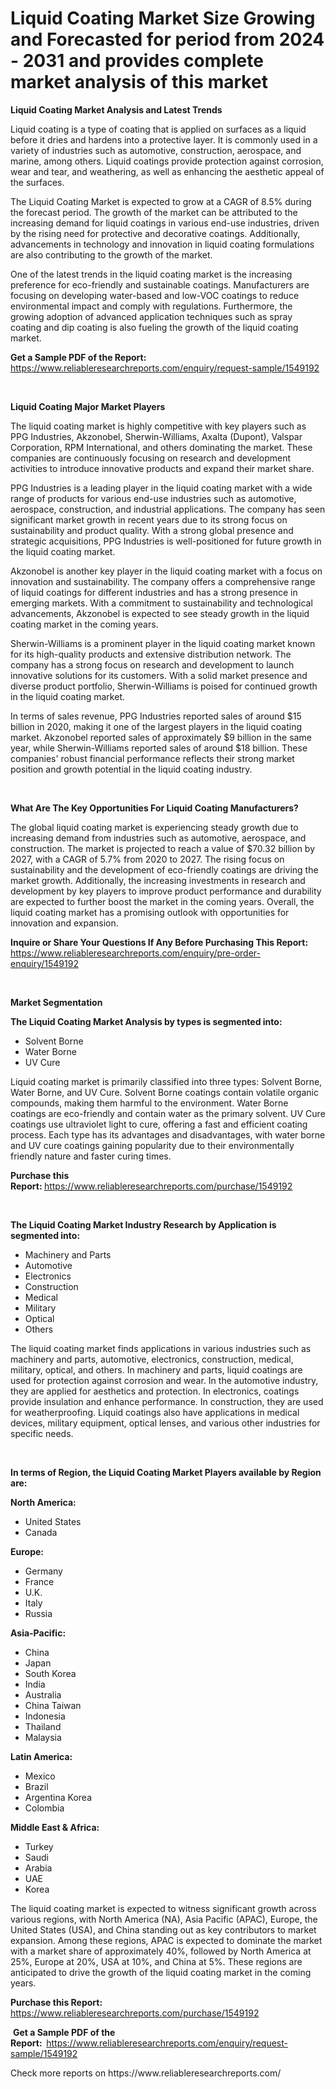 <p><h1>Liquid Coating Market Size Growing and Forecasted for period from 2024 - 2031 and provides complete market analysis of this market</h1></p><p><strong>Liquid Coating Market Analysis and Latest Trends</strong></p>
<p><p>Liquid coating is a type of coating that is applied on surfaces as a liquid before it dries and hardens into a protective layer. It is commonly used in a variety of industries such as automotive, construction, aerospace, and marine, among others. Liquid coatings provide protection against corrosion, wear and tear, and weathering, as well as enhancing the aesthetic appeal of the surfaces.</p><p>The Liquid Coating Market is expected to grow at a CAGR of 8.5% during the forecast period. The growth of the market can be attributed to the increasing demand for liquid coatings in various end-use industries, driven by the rising need for protective and decorative coatings. Additionally, advancements in technology and innovation in liquid coating formulations are also contributing to the growth of the market.</p><p>One of the latest trends in the liquid coating market is the increasing preference for eco-friendly and sustainable coatings. Manufacturers are focusing on developing water-based and low-VOC coatings to reduce environmental impact and comply with regulations. Furthermore, the growing adoption of advanced application techniques such as spray coating and dip coating is also fueling the growth of the liquid coating market.</p></p>
<p><strong>Get a Sample PDF of the Report:&nbsp;</strong> <a href="https://www.reliableresearchreports.com/enquiry/request-sample/1549192">https://www.reliableresearchreports.com/enquiry/request-sample/1549192</a></p>
<p>&nbsp;</p>
<p><strong>Liquid Coating Major Market Players</strong></p>
<p><p>The liquid coating market is highly competitive with key players such as PPG Industries, Akzonobel, Sherwin-Williams, Axalta (Dupont), Valspar Corporation, RPM International, and others dominating the market. These companies are continuously focusing on research and development activities to introduce innovative products and expand their market share.</p><p>PPG Industries is a leading player in the liquid coating market with a wide range of products for various end-use industries such as automotive, aerospace, construction, and industrial applications. The company has seen significant market growth in recent years due to its strong focus on sustainability and product quality. With a strong global presence and strategic acquisitions, PPG Industries is well-positioned for future growth in the liquid coating market.</p><p>Akzonobel is another key player in the liquid coating market with a focus on innovation and sustainability. The company offers a comprehensive range of liquid coatings for different industries and has a strong presence in emerging markets. With a commitment to sustainability and technological advancements, Akzonobel is expected to see steady growth in the liquid coating market in the coming years.</p><p>Sherwin-Williams is a prominent player in the liquid coating market known for its high-quality products and extensive distribution network. The company has a strong focus on research and development to launch innovative solutions for its customers. With a solid market presence and diverse product portfolio, Sherwin-Williams is poised for continued growth in the liquid coating market.</p><p>In terms of sales revenue, PPG Industries reported sales of around $15 billion in 2020, making it one of the largest players in the liquid coating market. Akzonobel reported sales of approximately $9 billion in the same year, while Sherwin-Williams reported sales of around $18 billion. These companies' robust financial performance reflects their strong market position and growth potential in the liquid coating industry.</p></p>
<p>&nbsp;</p>
<p><strong>What Are The Key Opportunities For Liquid Coating Manufacturers?</strong></p>
<p><p>The global liquid coating market is experiencing steady growth due to increasing demand from industries such as automotive, aerospace, and construction. The market is projected to reach a value of $70.32 billion by 2027, with a CAGR of 5.7% from 2020 to 2027. The rising focus on sustainability and the development of eco-friendly coatings are driving the market growth. Additionally, the increasing investments in research and development by key players to improve product performance and durability are expected to further boost the market in the coming years. Overall, the liquid coating market has a promising outlook with opportunities for innovation and expansion.</p></p>
<p><strong>Inquire or Share Your Questions If Any Before Purchasing This Report:</strong> <a href="https://www.reliableresearchreports.com/enquiry/pre-order-enquiry/1549192">https://www.reliableresearchreports.com/enquiry/pre-order-enquiry/1549192</a></p>
<p>&nbsp;</p>
<p><strong>Market Segmentation</strong></p>
<p><strong>The Liquid Coating Market Analysis by types is segmented into:</strong></p>
<p><ul><li>Solvent Borne</li><li>Water Borne</li><li>UV Cure</li></ul></p>
<p><p>Liquid coating market is primarily classified into three types: Solvent Borne, Water Borne, and UV Cure. Solvent Borne coatings contain volatile organic compounds, making them harmful to the environment. Water Borne coatings are eco-friendly and contain water as the primary solvent. UV Cure coatings use ultraviolet light to cure, offering a fast and efficient coating process. Each type has its advantages and disadvantages, with water borne and UV cure coatings gaining popularity due to their environmentally friendly nature and faster curing times.</p></p>
<p><strong>Purchase this Report:&nbsp;</strong><a href="https://www.reliableresearchreports.com/purchase/1549192">https://www.reliableresearchreports.com/purchase/1549192</a></p>
<p>&nbsp;</p>
<p><strong>The Liquid Coating Market Industry Research by Application is segmented into:</strong></p>
<p><ul><li>Machinery and Parts</li><li>Automotive</li><li>Electronics</li><li>Construction</li><li>Medical</li><li>Military</li><li>Optical</li><li>Others</li></ul></p>
<p><p>The liquid coating market finds applications in various industries such as machinery and parts, automotive, electronics, construction, medical, military, optical, and others. In machinery and parts, liquid coatings are used for protection against corrosion and wear. In the automotive industry, they are applied for aesthetics and protection. In electronics, coatings provide insulation and enhance performance. In construction, they are used for weatherproofing. Liquid coatings also have applications in medical devices, military equipment, optical lenses, and various other industries for specific needs.</p></p>
<p>&nbsp;</p>
<p><strong>In terms of Region, the Liquid Coating Market Players available by Region are:</strong></p>
<p>
    <p> <strong> North America: </strong>
        <ul>
            <li>United States</li>
            <li>Canada</li>
        </ul>
        </p> 
    <p> <strong> Europe: </strong>
        <ul>
            <li>Germany</li>
            <li>France</li>
            <li>U.K.</li>
            <li>Italy</li>
            <li>Russia</li>
        </ul>
        </p> 
    <p> <strong> Asia-Pacific: </strong>
        <ul>
            <li>China</li>
            <li>Japan</li>
            <li>South Korea</li>
            <li>India</li>
            <li>Australia</li>
            <li>China Taiwan</li>
            <li>Indonesia</li>
            <li>Thailand</li>
            <li>Malaysia</li>
        </ul>
        </p> 
    <p> <strong> Latin America: </strong>
        <ul>
            <li>Mexico</li>
            <li>Brazil</li>
            <li>Argentina Korea</li>
            <li>Colombia</li>
        </ul>
        </p> 
    <p> <strong> Middle East & Africa: </strong>
        <ul>
            <li>Turkey</li>
            <li>Saudi</li>
            <li>Arabia</li>
            <li>UAE</li>
            <li>Korea</li>
        </ul>
    </p>
    </p>
<p><p>The liquid coating market is expected to witness significant growth across various regions, with North America (NA), Asia Pacific (APAC), Europe, the United States (USA), and China standing out as key contributors to market expansion. Among these regions, APAC is expected to dominate the market with a market share of approximately 40%, followed by North America at 25%, Europe at 20%, USA at 10%, and China at 5%. These regions are anticipated to drive the growth of the liquid coating market in the coming years.</p></p>
<p><strong>Purchase this Report: </strong><a href="https://www.reliableresearchreports.com/purchase/1549192">https://www.reliableresearchreports.com/purchase/1549192</a></p>
<p>&nbsp;<strong>Get a Sample PDF of the Report:&nbsp;&nbsp;</strong><a href="https://www.reliableresearchreports.com/enquiry/request-sample/1549192">https://www.reliableresearchreports.com/enquiry/request-sample/1549192</a></p>
<p><strong></strong></p>
<p>Check more reports on https://www.reliableresearchreports.com/</p>
